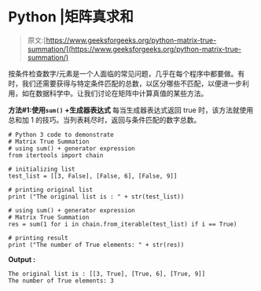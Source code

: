 # Python |矩阵真求和

> 原文:[https://www.geeksforgeeks.org/python-matrix-true-summation/](https://www.geeksforgeeks.org/python-matrix-true-summation/)

按条件检查数字/元素是一个人面临的常见问题，几乎在每个程序中都要做。有时，我们还需要获得与特定条件匹配的总数，以区分哪些不匹配，以便进一步利用，如在数据科学中。让我们讨论在矩阵中计算真值的某些方法。

**方法#1:使用`sum()` +生成器表达式**
每当生成器表达式返回 true 时，该方法就使用总和加 1 的技巧。当列表耗尽时，返回与条件匹配的数字总数。

```
# Python 3 code to demonstrate 
# Matrix True Summation
# using sum() + generator expression 
from itertools import chain

# initializing list 
test_list = [[3, False], [False, 6], [False, 9]] 

# printing original list 
print ("The original list is : " + str(test_list)) 

# using sum() + generator expression 
# Matrix True Summation
res = sum(1 for i in chain.from_iterable(test_list) if i == True) 

# printing result 
print ("The number of True elements: " + str(res)) 
```

**Output :**

```
The original list is : [[3, True], [True, 6], [True, 9]]
The number of True elements: 3

```